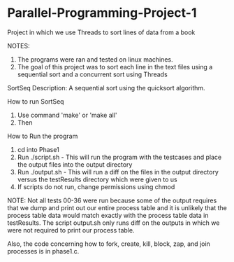 # Parallel-Programming-Project-1
Project in which we use Threads to sort lines of data from a book

NOTES: 
1. The programs were ran and tested on linux machines.
2. The goal of this project was to sort each line in the text files using a sequential sort and a concurrent sort using Threads 

SortSeq Description:
A sequential sort using the quicksort algorithm. 

How to run SortSeq
1. Use command 'make' or 'make all'
2. Then 

How to Run the program
1. cd into Phase1
2. Run ./script.sh  - This will run the program with the testcases and place the output files into the output directory
3. Run ./output.sh  - This will run a diff on the files in the output directory versus the testResults directory which were given to us
4. If scripts do not run, change permissions using chmod


NOTE: Not all tests 00-36 were run because some of the output requires that we dump and print out our entire process table and it is unlikely that the process table data would match exactly with the process table data in testResults. The script output.sh only runs diff on the outputs in which we were not required to print our process table.

Also, the code concerning how to fork, create, kill, block, zap, and join processes is in phase1.c. 

